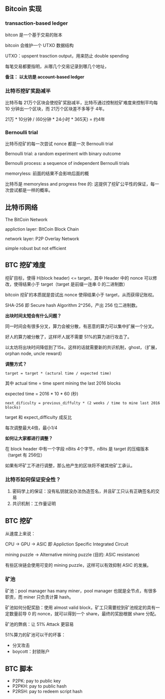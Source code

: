 ## Bitcoin 实现

### transaction-based ledger

bitcon 是一个基于交易的账本

bitcoin 会维护一个 UTXO 数据结构

UTXO：upspent trasction output，用来防止 double spending

每笔交易都要指明，从哪几个交易记录到哪几个地址，

**备注： 以太坊是 account-based ledger**



### 比特币挖矿奖励减半

比特币每 21万个区块会使挖矿奖励减半，比特币通过控制挖矿难度来控制平均每 10 分钟出一个区块，而 21万个区块差不多等于 4年。

21万 * 10分钟 / (60分钟 * 24小时 * 365天) = 约4年



### Bernoulli trial

比特币挖矿的每一次尝试  nonce 都是一次 Bernoulli trial

Bernoulli trial: a random experiment with binary outcome

Bernoulli process: a sequence of independent Bernoulli trials

memoryless: 前面的结果不会影响后面的概

比特币是 memoryless and progress free 的: 这提供了挖矿公平性的保证，每一次尝试都是一样的概率。



## 比特币网络

The BitCoin Network

appliction layer: BitCoin Block Chain

network layer: P2P Overlay Network

simple robust but not efficient



## BTC 挖矿难度

挖矿目标，使得 H(block header) <= target，其中 Header 中的 nonce 可以修改，使得结果小于 target（target 是前缀一连串 0 的二进制数）

bitcoin 挖矿的本质就是尝试出 nonce 使得结果小于 target，从而获得记账权。

SHA-256 即 Secure hash Algorithm 2^256，产出 256 位二进制数。

**出块时间太短会有什么问题？**

同一时间会有很多分叉，算力会被分散，有恶意的算力可以集中扩展一个分叉。

好人的算力被分散了，这样坏人就不需要 51%的算力进行攻击了。

以太坊将出块时间降低到了15s，这样的话就需要新的共识机制，ghost，（扩展，orphan node, uncle reward）

**调整方式？**

```
target = target * (actural time / expected time)
```

其中 actual time = time spent mining the last 2016 blocks

expected time = 2016 * 10 * 60 (秒)

```
next_dificulty = previous_diffulty * (2 weeks / time to mine last 2016 blocks)
```

target 和 expect_difficulty 成反比

每次调整最大4倍，最小1/4

**如何让大家都进行调整？**

在  block header 中有一个字段 nBits 4个字节，nBits 是 target 的压缩版本（target 有 256位）

如果有坏矿工不进行调整，那么他产生的区块将不被其他矿工承认。



### 比特币如何保证安全性？

1. 密码学上的保证：没有私钥就没办法伪造签名，并且矿工只认有正确签名的交易
2. 共识机制：工作量证明



## BTC 挖矿

从速度上来说：

CPU -> GPU -> ASIC 即 Appliction Specific Integrated Circuit

mining puzzle -> Alternative mining puzzle (目的: ASIC resistance)

有些区块链会使用可变的 mining puzzle，这样可以有效抑制 ASIC 的发展。



### 矿池

矿池：pool manager has many miner，pool manager 也就是全节点，有很多职责，而 miner 只负责计算 hash。

矿池如何分配奖励：使用 almost valid block，矿工只需要挖到矿池规定的具有一定数量前导 0 的 nonce，就可以得到一个 share，最终的奖励根据 share 分配。

矿池的弊病：让 51% Attack 更容易

51%算力的矿池可以干的坏事：

- 分叉攻击
- boycott：封锁账户



## BTC 脚本

- P2PK: pay to public key
- P2PKH: pay to public hash
- P2RSH: pay to redeem script hash
